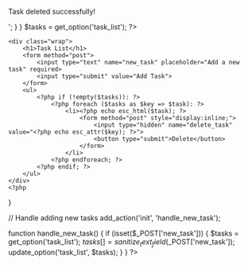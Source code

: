 
<?php


// Register activation hook to create options in the database
register_activation_hook(__FILE__, 'task_list_activate');

function task_list_activate() {
    add_option('task_list', []);
}

// Add admin menu
add_action('admin_menu', 'task_list_menu');

function task_list_menu() {
    add_menu_page('Task List', 'Task List', 'manage_options', 'task-list', 'task_list_page');
}

// Task list page
function task_list_page() {
    // Check if a task deletion request was made
    if (isset($_POST['delete_task'])) {
        $task_key = sanitize_text_field($_POST['delete_task']);
        $tasks = get_option('task_list');

        if (isset($tasks[$task_key])) {
            unset($tasks[$task_key]);
            update_option('task_list', $tasks);
            echo '<div class="notice notice-success"><p>Task deleted successfully!</p></div>';
        }
    }

  
    $tasks = get_option('task_list');
    ?>
    <div class="wrap">
        <h1>Task List</h1>
        <form method="post">
            <input type="text" name="new_task" placeholder="Add a new task" required>
            <input type="submit" value="Add Task">
        </form>
        <ul>
            <?php if (!empty($tasks)): ?>
                <?php foreach ($tasks as $key => $task): ?>
                    <li><?php echo esc_html($task); ?>
                        <form method="post" style="display:inline;">
                            <input type="hidden" name="delete_task" value="<?php echo esc_attr($key); ?>">
                            <button type="submit">Delete</button>
                        </form>
                    </li>
                <?php endforeach; ?>
            <?php endif; ?>
        </ul>
    </div>
    <?php
}

// Handle adding new tasks
add_action('init', 'handle_new_task');

function handle_new_task() {
    if (isset($_POST['new_task'])) {
        $tasks = get_option('task_list');
        $tasks[] = sanitize_text_field($_POST['new_task']);
        update_option('task_list', $tasks);
    }
}
?>
